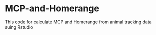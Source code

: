# MCP-and-Homerange
This code for calculate MCP and Homerange from animal tracking data suing Rstudio
